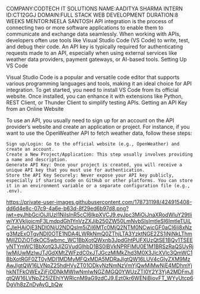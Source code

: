 COMPANY:CODTECH IT SOLUTIONS
NAME:AADITYA SHARMA
INTERN ID:CT12GGJ
DOMAIN:FULL STACK WEB DEVELOPMENT
DURATION:8 WEEKS 
MENTOR:NEELA SANTOSH
API integration is the process of connecting two or more software applications to enable them to communicate and exchange data seamlessly. When working with APIs, developers often use tools like Visual Studio Code (VS Code) to write, test, and debug their code. An API key is typically required for authenticating requests made to an API, especially when using external services like weather data providers, payment gateways, or AI-based tools.
Setting Up VS Code

Visual Studio Code is a popular and versatile code editor that supports various programming languages and tools, making it an ideal choice for API integration. To get started, you need to install VS Code from its official website. Once installed, you can enhance it with extensions like Python, REST Client, or Thunder Client to simplify testing APIs.
Getting an API Key from an Online Website

To use an API, you usually need to sign up for an account on the API provider’s website and create an application or project. For instance, if you want to use the OpenWeather API to fetch weather data, follow these steps:

    Sign up/Login: Go to the official website (e.g., OpenWeather) and create an account.
    Create a New Project/Application: This step usually involves providing a name and description.
    Generate API Key: Once your project is created, you will receive a unique API key that you must use for authentication.
    Store the API Key Securely: Never expose your API key publicly, especially if sharing code on GitHub or other platforms. You can store it in an environment variable or a separate configuration file (e.g., .env).











https://private-user-images.githubusercontent.com/178731198/424915408-dd6d4e8c-07c9-4a6e-b63d-8f29ed6b97d8.png?jwt=eyJhbGciOiJIUzI1NiIsInR5cCI6IkpXVCJ9.eyJpc3MiOiJnaXRodWIuY29tIiwiYXVkIjoicmF3LmdpdGh1YnVzZXJjb250ZW50LmNvbSIsImtleSI6ImtleTUiLCJleHAiOjE3NDI0NjU2NDQsIm5iZiI6MTc0MjQ2NTM0NCwicGF0aCI6Ii8xNzg3MzExOTgvNDI0OTE1NDA4LWRkNmQ0ZThjLTA3YzktNGE2ZS1iNjNkLThmMjllZDZiOTdkOC5wbmc_WC1BbXotQWxnb3JpdGhtPUFXUzQtSE1BQy1TSEEyNTYmWC1BbXotQ3JlZGVudGlhbD1BS0lBVkNPRFlMU0E1M1BRSzRaQSUyRjIwMjUwMzIwJTJGdXMtZWFzdC0xJTJGczMlMkZhd3M0X3JlcXVlc3QmWC1BbXotRGF0ZT0yMDI1MDMyMFQxMDA5MDRaJlgtQW16LUV4cGlyZXM9MzAwJlgtQW16LVNpZ25hdHVyZT01ODkyNzNmNzVmYjQwMjMwNjE4MDhmYjhkNTFkOWExZjFjODNkMWIwNmIwNGZiMGQ0YWUzZTI0Y2Y3YjA2MDFmJlgtQW16LVNpZ25lZEhlYWRlcnM9aG9zdCJ9.Ezt0kr6WENiBiovFT_WYyUtcp6DgVh8zZnDyAyG_bQw


